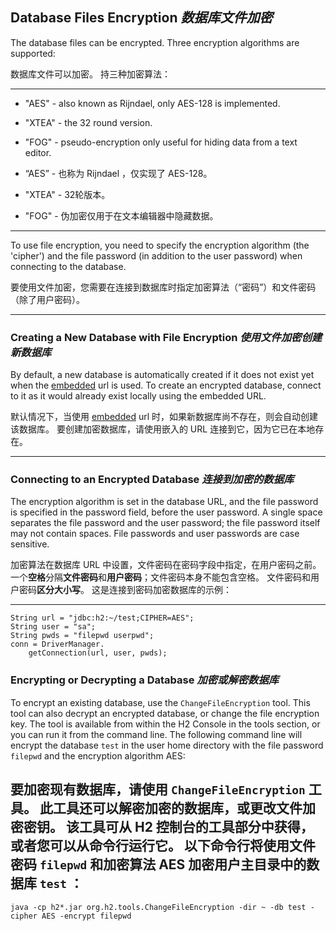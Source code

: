 ## Database Files Encryption *数据库文件加密*

The database files can be encrypted.
Three encryption algorithms are supported:


数据库文件可以加密。
持三种加密算法：

---

* "AES" - also known as Rijndael, only AES-128 is implemented.
* "XTEA" - the 32 round version.
* "FOG" - pseudo-encryption only useful for hiding data from a text editor.


* “AES” - 也称为 Rijndael ，仅实现了 AES-128。
* "XTEA" - 32轮版本。
* "FOG" - 伪加密仅用于在文本编辑器中隐藏数据。

---

To use file encryption, you need to specify the encryption algorithm (the 'cipher') and the file password (in addition to the user password) when connecting to the database.


要使用文件加密，您需要在连接到数据库时指定加密算法（“密码”）和文件密码（除了用户密码）。

---

### Creating a New Database with File Encryption *使用文件加密创建新数据库*

By default, a new database is automatically created if it does not exist yet when the [embedded]() url is used.
To create an encrypted database, connect to it as it would already exist locally using the embedded URL.


默认情况下，当使用 [embedded]() url 时，如果新数据库尚不存在，则会自动创建该数据库。
要创建加密数据库，请使用嵌入的 URL 连接到它，因为它已在本地存在。

---

### Connecting to an Encrypted Database *连接到加密的数据库*

The encryption algorithm is set in the database URL, and the file password is specified in the password field, before the user password.
A single space separates the file password and the user password; the file password itself may not contain spaces.
File passwords and user passwords are case sensitive.


加密算法在数据库 URL 中设置，文件密码在密码字段中指定，在用户密码之前。
一个**空格**分隔**文件密码**和**用户密码**；文件密码本身不能包含空格。
文件密码和用户密码**区分大小写**。
这是连接到密码加密数据库的示例：

---

```
String url = "jdbc:h2:~/test;CIPHER=AES";
String user = "sa";
String pwds = "filepwd userpwd";
conn = DriverManager.
    getConnection(url, user, pwds);
```

### Encrypting or Decrypting a Database *加密或解密数据库*

To encrypt an existing database, use the `ChangeFileEncryption` tool.
This tool can also decrypt an encrypted database, or change the file encryption key.
The tool is available from within the H2 Console in the tools section, or you can run it from the command line.
The following command line will encrypt the database `test` in the user home directory with the file password `filepwd` and the encryption algorithm AES:


要加密现有数据库，请使用 `ChangeFileEncryption` 工具。
此工具还可以解密加密的数据库，或更改文件加密密钥。
该工具可从 H2 控制台的工具部分中获得，或者您可以从命令行运行它。
以下命令行将使用文件密码 `filepwd` 和加密算法 AES 加密用户主目录中的数据库 `test` ：
---

```shell
java -cp h2*.jar org.h2.tools.ChangeFileEncryption -dir ~ -db test -cipher AES -encrypt filepwd
```
